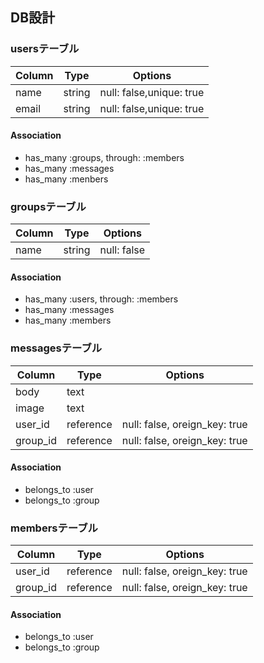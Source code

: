 ## DB設計

### usersテーブル

|Column|Type|Options|
|------|----|-------|
|name|string|null: false,unique: true|
|email|string|null: false,unique: true|

#### Association
- has_many :groups, through: :members
- has_many :messages
- has_many :menbers

### groupsテーブル

|Column|Type|Options|
|------|----|-------|
|name|string|null: false|

#### Association
- has_many :users, through: :members
- has_many :messages
- has_many :members

### messagesテーブル

|Column|Type|Options|
|------|----|-------|
|body|text||
|image|text||
|user_id|reference|null: false, oreign_key: true|
|group_id|reference|null: false, oreign_key: true|

#### Association
- belongs_to :user
- belongs_to :group


### membersテーブル

|Column|Type|Options|
|------|----|-------|
|user_id|reference|null: false, oreign_key: true|
|group_id|reference|null: false, oreign_key: true|

#### Association
- belongs_to :user
- belongs_to :group
